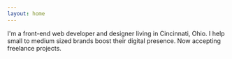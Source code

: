 ```yaml
---
layout: home
---
```


I'm a front-end web developer and designer living in Cincinnati, Ohio. I help small to medium sized brands boost their digital presence. Now accepting freelance projects.
